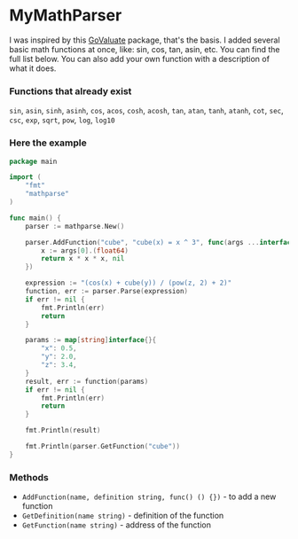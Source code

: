 # MyMathParser

I was inspired by this [GoValuate](https://github.com/Knetic/govaluate) package, that's the basis. I added several basic math functions at once, like: sin, cos, tan, asin, etc. You can find the full list below. You can also add your own function with a description of what it does.

### Functions that already exist
`sin`, `asin`, `sinh`, `asinh`, `cos`, `acos`, `cosh`, `acosh`, `tan`, `atan`, `tanh`, `atanh`, `cot`, `sec`, `csc`, `exp`, `sqrt`, `pow`, `log`, `log10`

### Here the example

```go
package main

import (
	"fmt"
	"mathparse"
)

func main() {
	parser := mathparse.New()

	parser.AddFunction("cube", "cube(x) = x ^ 3", func(args ...interface{}) (interface{}, error) {
		x := args[0].(float64)
		return x * x * x, nil
	})

	expression := "(cos(x) + cube(y)) / (pow(z, 2) + 2)"
	function, err := parser.Parse(expression)
	if err != nil {
		fmt.Println(err)
		return
	}

	params := map[string]interface{}{
		"x": 0.5,
		"y": 2.0,
		"z": 3.4,
	}
	result, err := function(params)
	if err != nil {
		fmt.Println(err)
		return
	}

	fmt.Println(result)

	fmt.Println(parser.GetFunction("cube"))
}
```

### Methods
- `AddFunction(name, definition string, func() () {})` - to add a new function
- `GetDefinition(name string)` - definition of the function
- `GetFunction(name string)` - address of the function